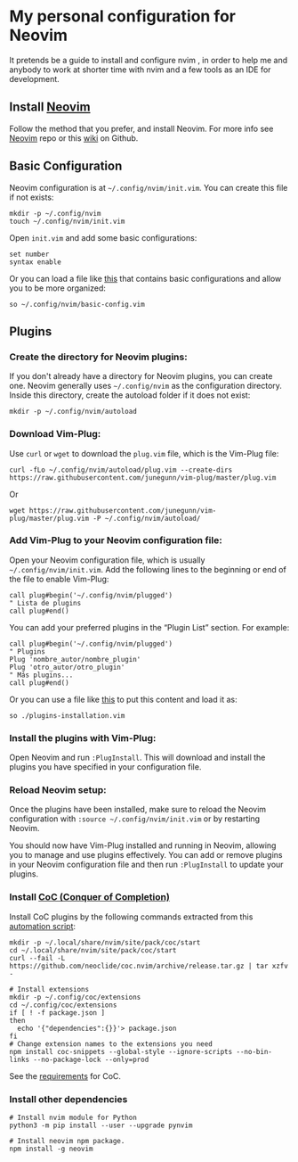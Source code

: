 # My personal configuration for Neovim
It pretends be a guide to install and configure nvim , in order to help me and 
anybody to work at shorter time with nvim and a few tools as an IDE for 
development.

## Install [**Neovim**](https://neovim.io/)
Follow the method that you prefer, and install Neovim. For more info see [Neovim](https://github.com/neovim/neovim) 
repo or this [wiki](https://github.com/neovim/neovim/wiki/Installing-Neovim) on Github.

## Basic Configuration
Neovim configuration is at  `~/.config/nvim/init.vim`. You can create this file
if not exists:
``````
mkdir -p ~/.config/nvim
touch ~/.config/nvim/init.vim
``````
Open `init.vim` and add some basic configurations:
```
set number
syntax enable
```
Or you can load a file like [this](./basic-config.vim) that contains basic configurations and allow
you to be more organized:
``````
so ~/.config/nvim/basic-config.vim
``````
## Plugins
### Create the directory for Neovim plugins:
If you don't already have a directory for Neovim plugins, you can create one. 
Neovim generally uses ``~/.config/nvim`` as the configuration directory. Inside 
this directory, create the autoload folder if it does not exist:
```
mkdir -p ~/.config/nvim/autoload
``````
### Download Vim-Plug:
Use ``curl`` or ``wget`` to download the ``plug.vim`` file, which is the Vim-Plug file:
```
curl -fLo ~/.config/nvim/autoload/plug.vim --create-dirs https://raw.githubusercontent.com/junegunn/vim-plug/master/plug.vim
```
Or
```
wget https://raw.githubusercontent.com/junegunn/vim-plug/master/plug.vim -P ~/.config/nvim/autoload/
```
### Add Vim-Plug to your Neovim configuration file:
Open your Neovim configuration file, which is usually ``~/.config/nvim/init.vim``. 
Add the following lines to the beginning or end of the file to enable Vim-Plug:
```
call plug#begin('~/.config/nvim/plugged')
" Lista de plugins
call plug#end()
```
You can add your preferred plugins in the “Plugin List” section. For example:
```
call plug#begin('~/.config/nvim/plugged')
" Plugins
Plug 'nombre_autor/nombre_plugin'
Plug 'otro_autor/otro_plugin'
" Más plugins...
call plug#end()
```
Or you can use a file like [this](./plugins-installation.vim) to put this content and load it as:
```
so ./plugins-installation.vim
```
### Install the plugins with Vim-Plug:
Open Neovim and run ``:PlugInstall``. This will download and install the plugins 
you have specified in your configuration file.

### Reload Neovim setup:
Once the plugins have been installed, make sure to reload the Neovim configuration 
with ``:source ~/.config/nvim/init.vim`` or by restarting Neovim.

You should now have Vim-Plug installed and running in Neovim, allowing you 
to manage and use plugins effectively. You can add or remove plugins in your 
Neovim configuration file and then run ``:PlugInstall`` to update your plugins.

### Install [CoC (Conquer of Completion)](https://github.com/neoclide/coc.nvim)
Install CoC plugins by the following commands extracted from this [automation script](https://github.com/neoclide/coc.nvim/wiki/Install-coc.nvim#automation-script):
```
mkdir -p ~/.local/share/nvim/site/pack/coc/start
cd ~/.local/share/nvim/site/pack/coc/start
curl --fail -L https://github.com/neoclide/coc.nvim/archive/release.tar.gz | tar xzfv -

# Install extensions
mkdir -p ~/.config/coc/extensions
cd ~/.config/coc/extensions
if [ ! -f package.json ]
then
  echo '{"dependencies":{}}'> package.json
fi
# Change extension names to the extensions you need
npm install coc-snippets --global-style --ignore-scripts --no-bin-links --no-package-lock --only=prod
```
See the [requirements](https://github.com/neoclide/coc.nvim/wiki/Install-coc.nvim#requirements) for CoC.

### Install other dependencies

```
# Install nvim module for Python
python3 -m pip install --user --upgrade pynvim

# Install neovim npm package.
npm install -g neovim

```

